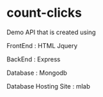 # count-clicks
Demo API that is created using

 FrontEnd : HTML Jquery

 BackEnd : Express

 Database : Mongodb

 Database Hosting Site : mlab 
